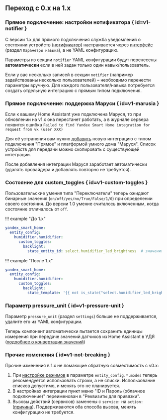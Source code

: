 ## Переход с 0.x на 1.x

### Прямое подключение: настройки нотификатора { id=v1-notifier }

С версии 1.x для прямого подключения служба уведомлений о состоянии устройств ([нотификатор](https://docs.yaha-cloud.ru/v0.6.x/advanced/direct-connection/#notifier)) настраивается через [интерфейс](./config/getting-started.md#gui) (раздел `Параметры навыка`), а не YAML конфигурацию.

Параметры из секции `notifier` YAML конфигурации будут перенесены **автоматически** если в ней задан только один навык/пользователь.

Если у вас несколько записей в секции `notifier` (например задействованы несколько пользователей) – необходимо перенести параметры вручную. Для каждого пользователя/навыка потребуется создать отдельную интеграцию с прямым типом подключения.

### Прямое подключение: поддержка Маруси { id=v1-marusia }

Если к вашему Home Assistant уже подключена Маруся, то при обновлении на v1.x она перестанет работать, а в журнале сервера появится ошибка `Failed to find Yandex Smart Home integration for request from vk (user XXX)`

Для её устранения вам нужно [добавить](./install/integration.md) новую интеграцию с типом подключения "Прямое" и платформой умного дома "Маруся". Список устройств для передачи можно скопировать с существующей интеграции.

После добавления интеграции Маруся заработает автоматически (удалять провайдера и добавлять повторно не требуется).

### Состояние для custom_toggles { id=v1-custom-toggles }

Пользовательские умения типа "Переключатели" теперь ожидают бинарные значения (`on/off/yes/no/True/False/1/0`) при определении своего состояния.
До версии 1.0 умение считалось включенным, когда состояние отличалось от `off`.

!!! example "До 1.х"

  ```yaml
  yandex_smart_home:
    entity_config:
      humidifier.humidifier:
        custom_toggles:
          backlight:
            state_entity_id: select.humidifier_led_brightness  # значения high/med/off
  ```

!!! example "После 1.х"

  ```yaml
  yandex_smart_home:
    entity_config:
      humidifier.humidifier:
        custom_toggles:
          backlight:
            state_template: '{{ not is_state("select.humidifier_led_brightness", "off") }}'
  ```

### Параметр pressure_unit { id=v1-pressure-unit }

Параметр `pressure_unit` (раздел `settings`) больше не поддерживается, удалите его из YAML конфигурации.

Теперь компонент автоматически пытается сохранить единицы измерения при передаче значений датчиков из Home Assistant в УДЯ ([подробнее о конвертации значений](devices/sensor/float.md#unit-conversion))

### Прочие изменения { id=v1-not-breaking }

Прочие изменения в 1.x не ломающие обратную совместимость с v0.x:

1. При [настройке режимов](config/modes.md) в параметре `entity_config.*.modes` теперь рекомендуется использовать строки, а не списки. Использование списков допустимо, и менять это не планируется.
2. В настройках интеграции пункт меню "ID и Пароль (облачное подключение)" переименован в "Реквизиты для привязки".
3. Вызовы действий (сервисов) заменены c `service:` на `action:` ([причина](https://www.home-assistant.io/blog/2024/08/07/release-20248/#goodbye-service-calls-hello-actions-)). Поддерживаются оба способа вызова, менять конфигурацию не требуется.
